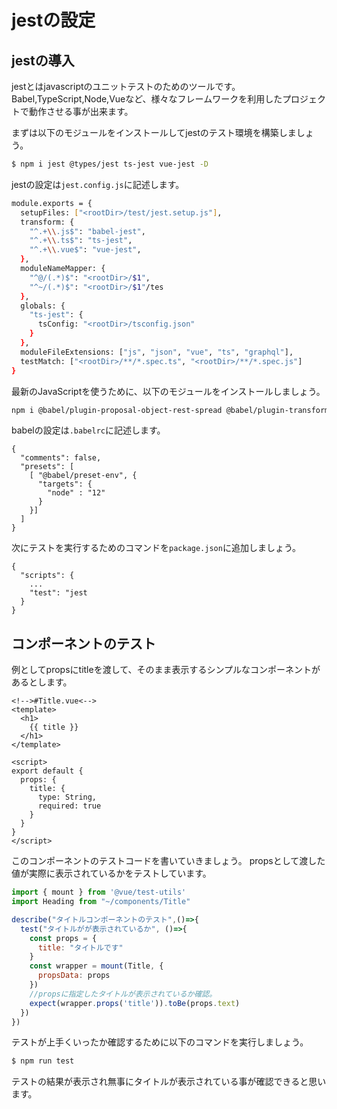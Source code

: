 # jestの設定

## jestの導入

jestとはjavascriptのユニットテストのためのツールです。
Babel,TypeScript,Node,Vueなど、様々なフレームワークを利用したプロジェクトで動作させる事が出来ます。

まずは以下のモジュールをインストールしてjestのテスト環境を構築しましょう。

```bash
$ npm i jest @types/jest ts-jest vue-jest -D
```

jestの設定は```jest.config.js```に記述します。

```bash
module.exports = {
  setupFiles: ["<rootDir>/test/jest.setup.js"],
  transform: {
    "^.+\\.js$": "babel-jest",
    "^.+\\.ts$": "ts-jest",
    "^.+\\.vue$": "vue-jest",
  },
  moduleNameMapper: {
    "^@/(.*)$": "<rootDir>/$1",
    "^~/(.*)$": "<rootDir>/$1"/tes
  },
  globals: {
    "ts-jest": {
      tsConfig: "<rootDir>/tsconfig.json"
    }
  },
  moduleFileExtensions: ["js", "json", "vue", "ts", "graphql"],
  testMatch: ["<rootDir>/**/*.spec.ts", "<rootDir>/**/*.spec.js"]
}
```

最新のJavaScriptを使うために、以下のモジュールをインストールしましょう。

```bash
npm i @babel/plugin-proposal-object-rest-spread @babel/plugin-transform-runtime babel-preset-env -D
```

babelの設定は```.babelrc```に記述します。
```
{
  "comments": false,
  "presets": [
    [ "@babel/preset-env", {
      "targets": {
        "node" : "12"
      }
    }]
  ]
}
```

次にテストを実行するためのコマンドを```package.json```に追加しましょう。

```
{
  "scripts": {
    ...
    "test": "jest
  }
}
```

## コンポーネントのテスト

例としてpropsにtitleを渡して、そのまま表示するシンプルなコンポーネントがあるとします。

```vue
<!-->#Title.vue<-->
<template>
  <h1>
    {{ title }}
  </h1>
</template>

<script>
export default {
  props: {
    title: {
      type: String,
      required: true
    }
  }
}
</script>
```

このコンポーネントのテストコードを書いていきましょう。
propsとして渡した値が実際に表示されているかをテストしています。

```js
import { mount } from '@vue/test-utils'
import Heading from "~/components/Title"

describe("タイトルコンポーネントのテスト",()=>{
  test("タイトルがが表示されているか", ()=>{
    const props = {
      title: "タイトルです"
    }
    const wrapper = mount(Title, {
      propsData: props
    })
    //propsに指定したタイトルが表示されているか確認。
    expect(wrapper.props('title')).toBe(props.text)
  })
})
```

テストが上手くいったか確認するために以下のコマンドを実行しましょう。

```bash
$ npm run test
```

テストの結果が表示され無事にタイトルが表示されている事が確認できると思います。

